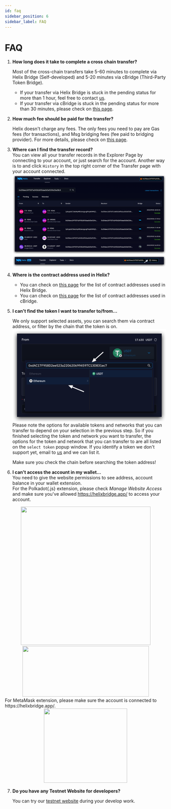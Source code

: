 ```yaml
---
id: faq
sidebar_position: 6
sidebar_label: FAQ
---
```


# FAQ
1. **How long does it take to complete a cross chain transfer?**

    Most of the cross-chain transfers take 5-60 minutes to complete via Helix Bridge (Self-developed) and 5-20 minutes via cBridge (Third-Party Token Bridge).
    
    + If your transfer via Helix Bridge is stuck in the pending status for more than 1 hour, feel free to contact [us](mailto:hello@helixbridge.app).
    +  If your transfer via cBridge is stuck in the pending status for more than 30 minutes, please check on [this page](https://cbridge-docs.celer.network/reference/faq#my-cross-chain-transfer-has-been-stuck-for-more-than-30-minutes.-what-should-i-do).
2. **How much fee should be paid for the transfer?**
    
    Helix doesn't charge any fees. The only fees you need to pay are Gas fees (for transactions), and Msg bridging fees (fee paid to bridging provider). For more details, please check on [this page](https://docs.helixbridge.app/user-guide/fee).
    
3. **Where can I find the transfer record?**   
    You can view all your transfer records in the Explorer Page by connecting to your account, or just search for the account. Another way is to and click `History` in the top right  corner of the Transfer page with your account connected.
    ![01](../static/img/records.png)
    ![01](../static/img/History.png)
4. **Where is the contract address used in Helix?**
    + You can check on [this page](https://docs.helixbridge.app/introduction/contract_addresses) for the list of contract addresses used in Helix Bridge.
    + You can check on [this page](https://cbridge-docs.celer.network/reference/contract-addresses#contract-address) for the list of contract addresses used in cBridge.
5. **I can't find the token I want to transfer to/from…**
    
    We only support selected assets, you can search them via contract address, or filter by the chain that the token is on.
    ![01](../static/img/FAQ-token-select.png)
    Please note the options for available tokens and networks that you can transfer to depend on your selection in the previous step. So if you finished selecting the token and network you want to transfer, the options for the token and network that you can transfer to are all listed on the `select token` popup window. If you identify a token we don't support yet, email to [us](mailto:hello@helixbridge.app) and we can list it. 

    Make sure you check the chain before searching the token address!
6. **I can't access the account in my wallet…**   
    You need to give the website permissions to see address, account balance in your wallet extension.    
    For the Polkadot{.js} extension, please check *Manage Website Access* and make sure you've allowed https://helixbridge.app/ to access your account.   
   
<div align="center">
<img src="../img/FAQ-wallet-setup01.png" width = "405" height = "432"/>
<img src="../img/FAQ-wallet-setup02.png" width = "395" height = "158"/>
</div>     
    For MetaMask extension, please make sure the account is connected to https://helixbridge.app/.         
<div align="center">
<img src="../img/FAQ-wallet-setup03.png" width = "260" height = "232"/>
</div>    

7. **Do you have any Testnet Website for developers?**
    
    You can try our [testnet website](https://helix-apps-test.vercel.app/) during your develop work.